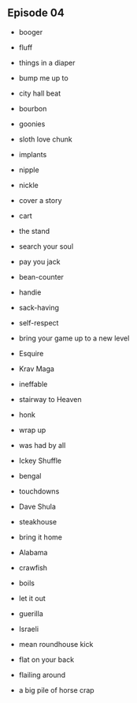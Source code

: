 ## Episode 04
  - booger

  - fluff

  - things in a diaper

  - bump me up to

  - city hall beat

  - bourbon

  - goonies

  - sloth love chunk

  - implants

  - nipple

  - nickle

  - cover a story

  - cart

  - the stand

  - search your soul

  - pay you jack

  - bean-counter

  - handie

  - sack-having

  - self-respect

  - bring your game up to a new level

  - Esquire

  - Krav Maga

  - ineffable

  - stairway to Heaven

  - honk

  - wrap up

  - was had by all

  - Ickey Shuffle

  - bengal

  - touchdowns

  - Dave Shula

  - steakhouse

  - bring it home

  - Alabama

  - crawfish

  - boils

  - let it out

  - guerilla

  - Israeli
 
  - mean roundhouse kick

  - flat on your back

  - flailing around

  - a big pile of horse crap

